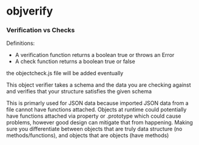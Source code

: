 # objverify

### Verification vs Checks

Definitions:
- A verification function returns a boolean true or throws an Error
- A check function returns a boolean true or false

the objectcheck.js file will be added eventually

This object verifier takes a schema and the data you are checking against and verifies that your structure satisfies the given schema 

This is primarly used for JSON data because imported JSON data from a file cannot have functions attached. Objects at runtime could potentially have functions attached via property or .prototype which could cause problems, however good design can mitigate that from happening. Making sure you differentiate between objects that are truly data structure (no methods/functions), and objects that are objects (have methods)
